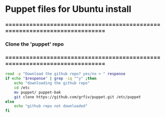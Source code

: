 # Puppet files for Ubuntu install

### ==========================================================================
### Clone the 'puppet' repo
### ==========================================================================
```bash
read -p "Download the github repo? yes/no > " response
if echo "$response" | grep -iq "^y" ;then
    echo "downloading the github repo"
    cd /etc
    mv puppet/ puppet-bak
    git clone https://github.com/grfiv/puppet.git /etc/puppet
else
    echo "github repo not downloaded"
fi
```
